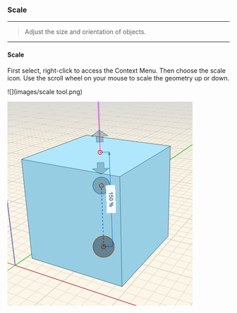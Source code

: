 ### Scale
---
> Adjust the size and orientation of objects.

---

#### Scale
First select, right-click to access the Context Menu. Then choose the scale icon. Use the scroll wheel on your mouse to scale the geometry up or down.

![](images/scale tool.png)

![](images/scale.png)
